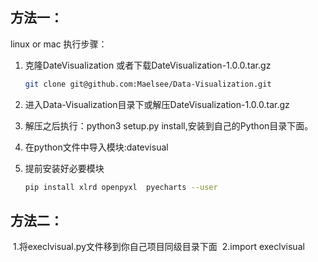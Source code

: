## 方法一：

linux or mac 执行步骤：

1. 克隆DateVisualization 或者下载DateVisualization-1.0.0.tar.gz

   ```bash
   git clone git@github.com:Maelsee/Data-Visualization.git
   ```

2. 进入Data-Visualization目录下或解压DateVisualization-1.0.0.tar.gz

3. 解压之后执行：python3 setup.py install,安装到自己的Python目录下面。

4. 在python文件中导入模块:datevisual 

5. 提前安装好必要模块

   ```bash
   pip install xlrd openpyxl  pyecharts --user
   ```

## 方法二：

​    1.将execlvisual.py文件移到你自己项目同级目录下面
​    2.import execlvisual

